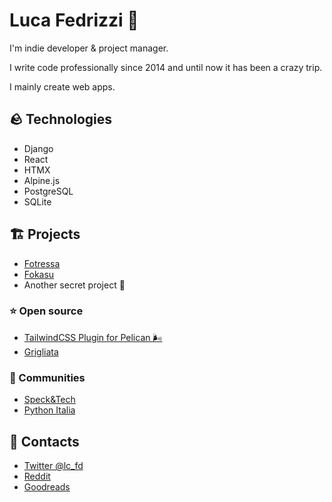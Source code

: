 # Luca Fedrizzi 🍜

I'm indie developer & project manager.

I write code professionally since 2014 and until now it has been a crazy trip.

I mainly create web apps.

## 🪨 Technologies

- Django
- React
- HTMX
- Alpine.js
- PostgreSQL
- SQLite

## 🏗 Projects

- [Fotressa](https://fortressa.com/)
- [Fokasu](https://fokasu.app/)
- Another secret project 🤫

### ⭐️ Open source

- [TailwindCSS Plugin for Pelican 🌬](https://github.com/pelican-plugins/tailwindcss)
- [Grigliata](https://github.com/lcfd/grigliata)

### 👥 Communities

- [Speck&Tech](https://speckand.tech/)
- [Python Italia](https://www.python.it/comunita/)

## 📡 Contacts

- [Twitter @lc_fd](https://twitter.com/lc_fd)
- [Reddit](https://www.reddit.com/user/lc_fd)
- [Goodreads](https://www.goodreads.com/user/show/89527482-luca)